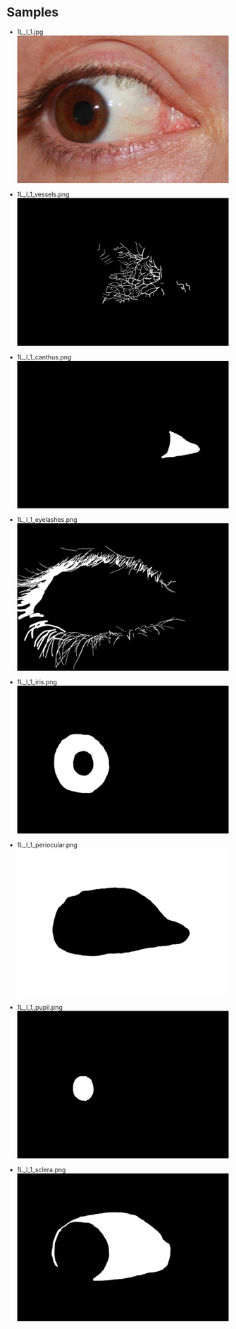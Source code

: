 # Samples

* 1L_l_1.jpg
![fig](1L_l_1.jpg)

* 1L_l_1_vessels.png
![fig](1L_l_1_vessels.png)

* 1L_l_1_canthus.png
![fig](1L_l_1_canthus.png)

* 1L_l_1_eyelashes.png
![fig](1L_l_1_eyelashes.png)

* 1L_l_1_iris.png
![fig](1L_l_1_iris.png)

* 1L_l_1_periocular.png
![fig](1L_l_1_periocular.png)

* 1L_l_1_pupil.png
![fig](1L_l_1_pupil.png)

* 1L_l_1_sclera.png
![fig](1L_l_1_sclera.png)
  